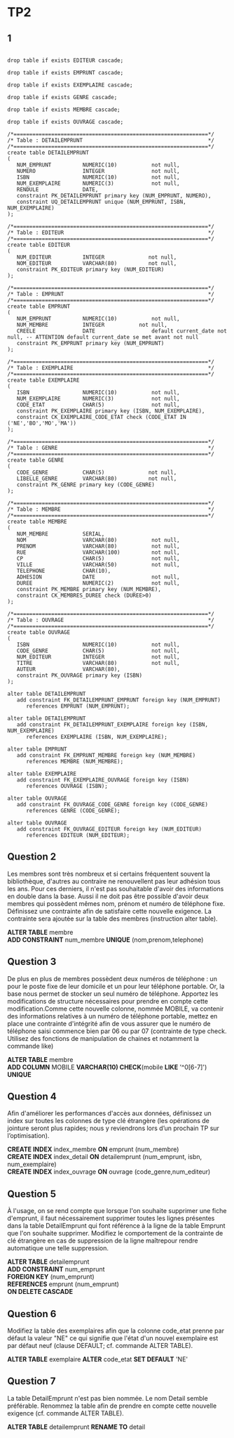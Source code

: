 # TP2
## 1
```drop table if exists DETAILEMPRUNT cascade;

drop table if exists EDITEUR cascade;

drop table if exists EMPRUNT cascade;

drop table if exists EXEMPLAIRE cascade;

drop table if exists GENRE cascade;

drop table if exists MEMBRE cascade;

drop table if exists OUVRAGE cascade;

/*==============================================================*/
/* Table : DETAILEMPRUNT                                        */
/*==============================================================*/
create table DETAILEMPRUNT 
(
   NUM_EMPRUNT          NUMERIC(10)           not null,
   NUMERO               INTEGER               not null,
   ISBN                 NUMERIC(10)           not null,
   NUM_EXEMPLAIRE       NUMERIC(3)            not null,
   RENDULE              DATE,
   constraint PK_DETAILEMPRUNT primary key (NUM_EMPRUNT, NUMERO),
   constraint UQ_DETAILEMPRUNT unique (NUM_EMPRUNT, ISBN, NUM_EXEMPLAIRE)
);

/*==============================================================*/
/* Table : EDITEUR                                              */
/*==============================================================*/
create table EDITEUR 
(
   NUM_EDITEUR          INTEGER              not null,
   NOM_EDITEUR          VARCHAR(80)          not null,
   constraint PK_EDITEUR primary key (NUM_EDITEUR)
);

/*==============================================================*/
/* Table : EMPRUNT                                              */
/*==============================================================*/
create table EMPRUNT 
(
   NUM_EMPRUNT          NUMERIC(10)           not null,
   NUM_MEMBRE           INTEGER           not null,
   CREELE               DATE                  default current_date not null, -- ATTENTION default current_date se met avant not null
   constraint PK_EMPRUNT primary key (NUM_EMPRUNT)
);

/*==============================================================*/
/* Table : EXEMPLAIRE                                           */
/*==============================================================*/
create table EXEMPLAIRE 
(
   ISBN                 NUMERIC(10)           not null,
   NUM_EXEMPLAIRE       NUMERIC(3)            not null,
   CODE_ETAT            CHAR(5)               not null,
   constraint PK_EXEMPLAIRE primary key (ISBN, NUM_EXEMPLAIRE),
   constraint CK_EXEMPLAIRE_CODE_ETAT check (CODE_ETAT IN ('NE','BO','MO','MA'))
);

/*==============================================================*/
/* Table : GENRE                                                */
/*==============================================================*/
create table GENRE 
(
   CODE_GENRE           CHAR(5)              not null,
   LIBELLE_GENRE        VARCHAR(80)          not null,
   constraint PK_GENRE primary key (CODE_GENRE)
);

/*==============================================================*/
/* Table : MEMBRE                                               */
/*==============================================================*/
create table MEMBRE 
(
   NUM_MEMBRE           SERIAL,
   NOM                  VARCHAR(80)           not null,
   PRENOM               VARCHAR(80)           not null,
   RUE                  VARCHAR(100)          not null,
   CP                   CHAR(5)               not null,
   VILLE                VARCHAR(50)           not null,
   TELEPHONE            CHAR(10),
   ADHESION             DATE                  not null,
   DUREE                NUMERIC(2)            not null,
   constraint PK_MEMBRE primary key (NUM_MEMBRE),
   constraint CK_MEMBRES_DUREE check (DUREE>0)
);

/*==============================================================*/
/* Table : OUVRAGE                                              */
/*==============================================================*/
create table OUVRAGE 
(
   ISBN                 NUMERIC(10)           not null,
   CODE_GENRE           CHAR(5)               not null,
   NUM_EDITEUR          INTEGER               not null,
   TITRE                VARCHAR(80)           not null,
   AUTEUR               VARCHAR(80),
   constraint PK_OUVRAGE primary key (ISBN)
);

alter table DETAILEMPRUNT
   add constraint FK_DETAILEMPRUNT_EMPRUNT foreign key (NUM_EMPRUNT)
      references EMPRUNT (NUM_EMPRUNT);

alter table DETAILEMPRUNT
   add constraint FK_DETAILEMPRUNT_EXEMPLAIRE foreign key (ISBN, NUM_EXEMPLAIRE)
      references EXEMPLAIRE (ISBN, NUM_EXEMPLAIRE);

alter table EMPRUNT
   add constraint FK_EMPRUNT_MEMBRE foreign key (NUM_MEMBRE)
      references MEMBRE (NUM_MEMBRE);

alter table EXEMPLAIRE
   add constraint FK_EXEMPLAIRE_OUVRAGE foreign key (ISBN)
      references OUVRAGE (ISBN);

alter table OUVRAGE
   add constraint FK_OUVRAGE_CODE_GENRE foreign key (CODE_GENRE)
      references GENRE (CODE_GENRE);

alter table OUVRAGE
   add constraint FK_OUVRAGE_EDITEUR foreign key (NUM_EDITEUR)
      references EDITEUR (NUM_EDITEUR);
```

## Question 2  
  Les membres sont très nombreux et si certains fréquentent souvent la bibliothèque, d'autres au contraire ne renouvellent pas leur adhésion tous les ans. Pour ces derniers, il n'est pas souhaitable d'avoir des informations en double dans la base. Aussi il ne doit pas être possible d'avoir deux membres qui possèdent mêmes nom, prénom et numéro de téléphone fixe. Définissez une contrainte afin de satisfaire cette nouvelle exigence. La contrainte sera ajoutée sur la table des membres (instruction alter table).   
  
  **ALTER TABLE** membre  
  **ADD CONSTRAINT** num_membre **UNIQUE** (nom,prenom,telephone)  
  
## Question 3  
  De plus en plus de membres possèdent deux numéros de téléphone : un pour le poste fixe de leur domicile et un pour leur téléphone portable. Or, la base nous permet de stocker un seul numéro de téléphone. Apportez les modifications de structure nécessaires pour prendre en compte cette modification.Comme cette nouvelle colonne, nommée MOBILE, va contenir des informations relatives à un numéro de téléphone portable, mettez en place une contrainte d'intégrité afin de vous assurer que le numéro de téléphone saisi commence bien par 06 ou par 07 (contrainte de type check. Utilisez des fonctions de manipulation de chaines et notamment la commande like)  
  
  **ALTER TABLE** membre  
  **ADD COLUMN** MOBILE **VARCHAR(10) CHECK**(mobile **LIKE** '^0[6-7]') **UNIQUE**  
  
## Question 4  
  Afin d'améliorer les performances d'accès aux données, définissez un index sur toutes les colonnes de type clé étrangère (les opérations de jointure seront plus rapides; nous y reviendrons lors d’un prochain TP sur l’optimisation).  
  
  **CREATE INDEX** index_membre **ON** emprunt (num_membre)  
  **CREATE INDEX** index_detail **ON** detailemprunt (num_emprunt, isbn, num_exemplaire)  
  **CREATE INDEX** index_ouvrage **ON** ouvrage (code_genre,num_editeur)  
  
  
## Question 5  
  À l'usage, on se rend compte que lorsque l'on souhaite supprimer une fiche d'emprunt, il faut nécessairement supprimer toutes les lignes présentes dans la table DetailEmprunt qui font référence à la ligne de la table Emprunt que l'on souhaite supprimer. Modifiez le comportement de la contrainte de clé étrangère en cas de suppression de la ligne maîtrepour rendre automatique une telle suppression.  
  
  **ALTER TABLE** detailemprunt  
   **ADD CONSTRAINT** num_emprunt   
	**FOREIGN KEY** (num_emprunt)  
	**REFERENCES** emprunt (num_emprunt)  
	**ON DELETE CASCADE**  
  
## Question 6  
  Modifiez la table des exemplaires afin que la colonne code_etat prenne par défaut la valeur "NE" ce qui signifie que l'état d'un nouvel exemplaire est par défaut neuf (clause DEFAULT; cf. commande ALTER TABLE).  
  
  **ALTER TABLE** exemplaire 
	**ALTER** code_etat **SET DEFAULT** 'NE'
  
## Question 7  
  La table DetailEmprunt n'est pas bien nommée. Le nom Detail semble préférable. Renommez la table afin de prendre en compte cette nouvelle exigence (cf. commande ALTER TABLE).  
  
  **ALTER TABLE** detailemprunt **RENAME TO** detail
  
